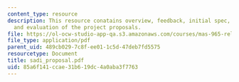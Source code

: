 ```yaml
---
content_type: resource
description: This resource conatains overview, feedback, initial spec, demonstration,
  and evaluation of the project proposals.
file: https://ol-ocw-studio-app-qa.s3.amazonaws.com/courses/mas-965-relational-machines-spring-2005/85a6f141ccae31b619dc4a0aba3f7763_sadi_proposal.pdf
file_type: application/pdf
parent_uid: 489cb029-7c8f-ee01-1c5d-47deb7fd5575
resourcetype: Document
title: sadi_proposal.pdf
uid: 85a6f141-ccae-31b6-19dc-4a0aba3f7763
---
```

